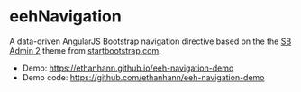 eehNavigation
=============

A data-driven AngularJS Bootstrap navigation directive based on the the [SB Admin 2](http://startbootstrap.com/template-overviews/sb-admin-2/) theme from [startbootstrap.com](http://startbootstrap.com).

* Demo: https://ethanhann.github.io/eeh-navigation-demo
* Demo code: https://github.com/ethanhann/eeh-navigation-demo
 
